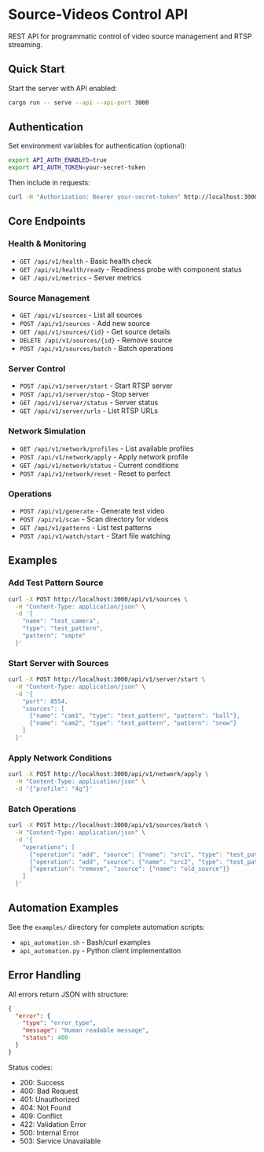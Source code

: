 # Source-Videos Control API

REST API for programmatic control of video source management and RTSP streaming.

## Quick Start

Start the server with API enabled:

```bash
cargo run -- serve --api --api-port 3000
```

## Authentication

Set environment variables for authentication (optional):

```bash
export API_AUTH_ENABLED=true
export API_AUTH_TOKEN=your-secret-token
```

Then include in requests:
```bash
curl -H "Authorization: Bearer your-secret-token" http://localhost:3000/api/v1/sources
```

## Core Endpoints

### Health & Monitoring

- `GET /api/v1/health` - Basic health check
- `GET /api/v1/health/ready` - Readiness probe with component status
- `GET /api/v1/metrics` - Server metrics

### Source Management

- `GET /api/v1/sources` - List all sources
- `POST /api/v1/sources` - Add new source
- `GET /api/v1/sources/{id}` - Get source details
- `DELETE /api/v1/sources/{id}` - Remove source
- `POST /api/v1/sources/batch` - Batch operations

### Server Control

- `POST /api/v1/server/start` - Start RTSP server
- `POST /api/v1/server/stop` - Stop server
- `GET /api/v1/server/status` - Server status
- `GET /api/v1/server/urls` - List RTSP URLs

### Network Simulation

- `GET /api/v1/network/profiles` - List available profiles
- `POST /api/v1/network/apply` - Apply network profile
- `GET /api/v1/network/status` - Current conditions
- `POST /api/v1/network/reset` - Reset to perfect

### Operations

- `POST /api/v1/generate` - Generate test video
- `POST /api/v1/scan` - Scan directory for videos
- `GET /api/v1/patterns` - List test patterns
- `POST /api/v1/watch/start` - Start file watching

## Examples

### Add Test Pattern Source

```bash
curl -X POST http://localhost:3000/api/v1/sources \
  -H "Content-Type: application/json" \
  -d '{
    "name": "test_camera",
    "type": "test_pattern",
    "pattern": "smpte"
  }'
```

### Start Server with Sources

```bash
curl -X POST http://localhost:3000/api/v1/server/start \
  -H "Content-Type: application/json" \
  -d '{
    "port": 8554,
    "sources": [
      {"name": "cam1", "type": "test_pattern", "pattern": "ball"},
      {"name": "cam2", "type": "test_pattern", "pattern": "snow"}
    ]
  }'
```

### Apply Network Conditions

```bash
curl -X POST http://localhost:3000/api/v1/network/apply \
  -H "Content-Type: application/json" \
  -d '{"profile": "4g"}'
```

### Batch Operations

```bash
curl -X POST http://localhost:3000/api/v1/sources/batch \
  -H "Content-Type: application/json" \
  -d '{
    "operations": [
      {"operation": "add", "source": {"name": "src1", "type": "test_pattern", "pattern": "smpte"}},
      {"operation": "add", "source": {"name": "src2", "type": "test_pattern", "pattern": "ball"}},
      {"operation": "remove", "source": {"name": "old_source"}}
    ]
  }'
```

## Automation Examples

See the `examples/` directory for complete automation scripts:

- `api_automation.sh` - Bash/curl examples
- `api_automation.py` - Python client implementation

## Error Handling

All errors return JSON with structure:

```json
{
  "error": {
    "type": "error_type",
    "message": "Human readable message",
    "status": 400
  }
}
```

Status codes:
- 200: Success
- 400: Bad Request
- 401: Unauthorized
- 404: Not Found
- 409: Conflict
- 422: Validation Error
- 500: Internal Error
- 503: Service Unavailable